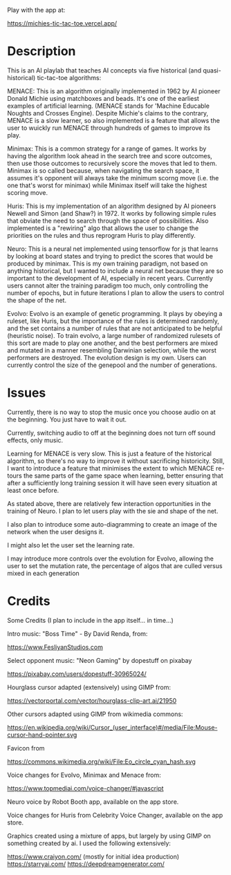 Play with the app at: 

https://michies-tic-tac-toe.vercel.app/

<h1> Description </h1>
This is an AI playlab that teaches AI concepts via five historical (and quasi-historical) tic-tac-toe algorithms: 

MENACE: This is an algorithm originally implemented in 1962 by AI pioneer Donald Michie using matchboxes and beads. It's one of the earliest examples of artificial learning. (MENACE stands for 'Machine Educable Noughts and Crosses Engine). Despite Michie's claims to the contrary, MENACE is a slow learner, so also implemented is a feature that allows the user to wuickly run MENACE through hundreds of games to improve its play. 

Minimax: This is a common strategy for a range of games. It works by having the algorithm look ahead in the search tree and score outcomes, then use those outcomes to recursively score the moves that led to them. Minimax is so called because, when navigating the search space, it assumes it's opponent will always take the minimum scorng move (i.e. the one that's worst for minimax) while Minimax itself will take the highest scoring move.

Huris: This is my implementation of an algorithm designed by AI pioneers Newell and Simon (and Shaw?) in 1972. It works by following simple rules that obviate the need to search through the space of possibilities. Also implemented is a "rewiring" algo that allows the user to change the priorities on the rules and thus reprogram Huris to play differently. 

Neuro: This is a neural net implemented using tensorflow for js that learns by looking at board states and trying to predict the scores that would be produced by minimax. This is my own training paradigm, not based on anything historical, but I wanted to include a neural net because they are so important to the development of AI, especially in recent years. Currently users cannot alter the training paradigm too much, only controlling the number of epochs, but in future iterations I plan to allow the users to control the shape of the net. 

Evolvo: Evolvo is an example of genetic programming. It plays by obeying a ruleset, like Huris, but the importance of the rules is determined randomly, and the set contains a number of rules that are not anticipated to be helpful (heuristic noise). To train evolvo, a large number of randomized rulesets of this sort are made to play one another, and the best performers are mixed and mutated in a manner resembling Darwinian selection, while the worst performers are destroyed. The evolution design is my own. Users can currently control the size of the genepool and the number of generations. 

<h1>Issues</h1>
Currently, there is no way to stop the music once you choose audio on at the beginning. You just have to wait it out. 

Currently, switching audio to off at the beginning does not turn off sound effects, only music. 

Learning for MENACE is very slow. This is just a feature of the historical algorithm, so there's no way to improve it without sacrificing historicity. Still, I want to introduce a feature that minimises the extent to which MENACE re-tours the same parts of the game space when learning, better ensuring that after a sufficiently long training session it will have seen every situation at least once before. 

As stated above, there are relatively few interaction opportunities in the training of Neuro. I plan to let users play with the sie and shape of the net. 

I also plan to introduce some auto-diagramming to create an image of the network when the user designs it. 

I might also let the user set the learning rate. 

I may introduce more controls over the evolution for Evolvo, allowing the user to set the mutation rate, the percentage of algos that are culled versus mixed in each generation 

<h1>Credits</h1>
Some Credits (I plan to include in the app itself... in time...) 

Intro music: "Boss Time" - By David Renda, from: 

https://www.FesliyanStudios.com

Select opponent music: "Neon Gaming" by dopestuff on pixabay

https://pixabay.com/users/dopestuff-30965024/

Hourglass cursor adapted (extensively) using GIMP from: 

https://vectorportal.com/vector/hourglass-clip-art.ai/21950

Other cursors adapted using GIMP from wikimedia commons: 

https://en.wikipedia.org/wiki/Cursor_(user_interface)#/media/File:Mouse-cursor-hand-pointer.svg

Favicon from 

https://commons.wikimedia.org/wiki/File:Eo_circle_cyan_hash.svg

Voice changes for Evolvo, Minimax and Menace from: 

https://www.topmediai.com/voice-changer/#javascript

Neuro voice by Robot Booth app, available on the app store. 

Voice changes for Huris from Celebrity Voice Changer, available on the app store.  

Graphics created using a mixture of apps, but largely by using GIMP on something created by ai. I used the following extensively: 

https://www.craiyon.com/ (mostly for initial idea production)
https://starryai.com/
https://deepdreamgenerator.com/

